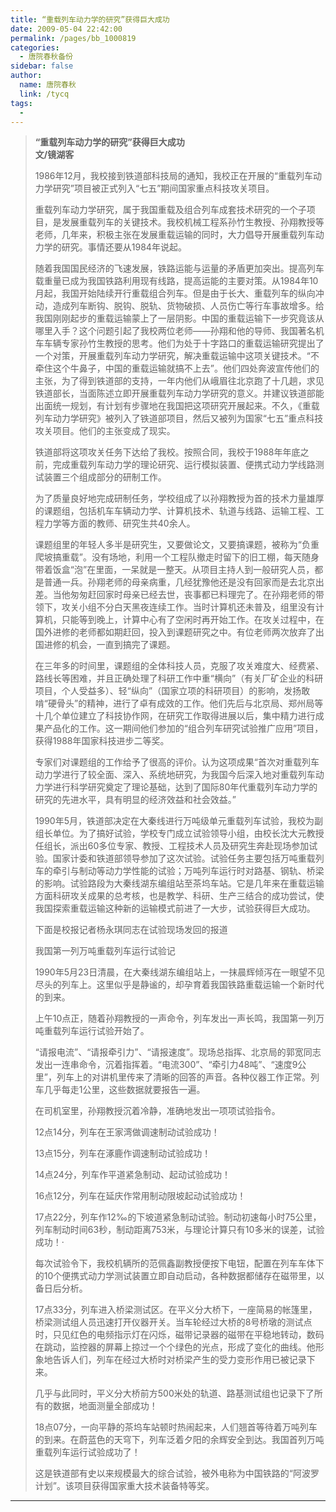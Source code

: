 ```yaml
---
title: “重载列车动力学的研究”获得巨大成功
date: 2009-05-04 22:42:00
permalink: /pages/bb_1000819
categories: 
  - 唐院春秋备份
sidebar: false
author: 
  name: 唐院春秋
  link: /tycq
tags: 
  - 
---
```


> **“重载列车动力学的研究”获得巨大成功  
>  文/镜湖客**
>
> 1986年12月，我校接到铁道部科技局的通知，我校正在开展的“重载列车动力学研究”项目被正式列入“七五”期间国家重点科技攻关项目。
>
>
> 重载列车动力学研究，属于我国重载及组合列车成套技术研究的一个子项目，是发展重载列车的关键技术。我校机械工程系孙竹生教授、孙翔教授等老师，几年来，积极主张在发展重载运输的同时，大力倡导开展重载列车动力学的研究。事情还要从1984年说起。
>
>
> 随着我国国民经济的飞速发展，铁路运能与运量的矛盾更加突出。提高列车载重量已成为我国铁路利用现有线路，提高运能的主要对策。从1984年10月起，我国开始陆续开行重载组合列车。但是由于长大、重载列车的纵向冲动，造成列车断钩、脱钩、脱轨、货物破损、人员伤亡等行车事故增多。给我国刚刚起步的重载运输蒙上了一层阴影。中国的重载运输下一步究竟该从哪里入手？这个问题引起了我校两位老师——孙翔和他的导师、我国著名机车车辆专家孙竹生教授的思考。他们为处于十字路口的重载运输研究提出了一个对策，开展重载列车动力学研究，解决重载运输中这项关键技术。“不牵住这个牛鼻子，中国的重载运输就搞不上去”。他们四处奔波宣传他们的主张，为了得到铁道部的支持，一年内他们从峨眉往北京跑了十几趟，求见铁道部长，当面陈述立即开展重载列车动力学研究的意义。并建议铁道部能出面统一规划，有计划有步骤地在我国把这项研究开展起来。不久，《重载列车动力学研究》被列入了铁道部项目，然后又被列为国家“七五”重点科技攻关项目。他们的主张变成了现实。
>
>
> 铁道部将这项攻关任务下达给了我校。按照合同，我校于1988年年底之前，完成重载列车动力学的理论研究、运行模拟装置、便携式动力学线路测试装置三个组成部分的研制工作。
>
>
> 为了质量良好地完成研制任务，学校组成了以孙翔教授为首的技术力量雄厚的课题组，包括机车车辆动力学、计算机技术、轨道与线路、运输工程、工程力学等方面的教师、研究生共40余人。
>
>
> 课题组里的年轻人多半是研究生，又要做论文，又要搞课题，被称为“负重爬坡搞重载”。没有场地，利用一个工程队撤走时留下的旧工棚，每天随身带着饭盒“泡”在里面，一呆就是一整天。从项目主持人到一般研究人员，都是普通一兵。孙翔老师的母亲病重，几经犹豫他还是没有回家而是去北京出差。当他匆匆赶回家时母亲已经去世，丧事都已料理完了。在孙翔老师的带领下，攻关小组不分白天黑夜连续工作。当时计算机还未普及，组里没有计算机，只能等到晚上，计算中心有了空闲时再开始工作。在攻关过程中，在国外进修的老师都如期赶回，投入到课题研究之中。有位老师两次放弃了出国进修的机会，一直到搞完了课题。
>
>
> 在三年多的时间里，课题组的全体科技人员，克服了攻关难度大、经费紧、路线长等困难，并且正确处理了科研工作中重“横向”（有关厂矿企业的科研项目，个人受益多）、轻“纵向”（国家立项的科研项目）的影响，发扬敢啃“硬骨头”的精神，进行了卓有成效的工作。他们先后与北京局、郑州局等十几个单位建立了科技协作网，在研究工作取得进展以后，集中精力进行成果产品化的工作。这一期间他们参加的“组合列车研究试验推广应用”项目，获得1988年国家科技进步二等奖。
>
>
> 专家们对课题组的工作给予了很高的评价。认为这项成果“首次对重载列车动力学进行了较全面、深入、系统地研究，为我国今后深入地对重载列车动力学进行科学研究奠定了理论基础，达到了国际80年代重载列车动力学的研究的先进水平，具有明显的经济效益和社会效益。”
>
>
> 1990年5月，铁道部决定在大秦线进行万吨级单元重载列车试验，我校为副组长单位。为了搞好试验，学校专门成立试验领导小组，由校长沈大元教授任组长，派出60多位专家、教授、工程技术人员及研究生奔赴现场参加试验。国家计委和铁道部领导参加了这次试验。试验任务主要包括万吨重载列车的牵引与制动等动力学性能的试验；万吨列车运行时对路基、钢轨、桥梁的影响。试验路段为大秦线湖东编组站至茶坞车站。它是几年来在重载运输方面科研攻关成果的总考核，也是教学、科研、生产三结合的成功尝试，使我国探索重载运输这种新的运输模式前进了一大步，试验获得巨大成功。
>
>  
>
>
> 下面是校报记者杨永琪同志在试验现场发回的报道
>
> 我国第一列万吨重载列车运行试验记
>
> 1990年5月23日清晨，在大秦线湖东编组站上，一抹晨辉倾泻在一眼望不见尽头的列车上。这里似乎是静谧的，却孕育着我国铁路重载运输一个新时代的到来。
>
> 上午10点正，随着孙翔教授的一声命令，列车发出一声长鸣，我国第一列万吨重载列车运行试验开始了。
>
>
> “请报电流”、“请报牵引力”、“请报速度”。现场总指挥、北京局的郭宽同志发出一连串命令，沉着指挥着。“电流300”、“牵引力48吨”、“速度9公里”，列车上的对讲机里传来了清晰的回答的声音。各种仪器工作正常。列车几乎每走1公里，这些数据就要报告一遍。
>
> 在司机室里，孙翔教授沉着冷静，准确地发出一项项试验指令。
>
> 12点14分，列车在王家湾做调速制动试验成功！
>
> 13点15分，列车在涿鹿作调速制动试验成功！
>
> 14点24分，列车作平道紧急制动、起动试验成功！
>
> 16点12分，列车在延庆作常用制动限坡起动试验成功！
>
> 17点22分，列车作12‰的下坡道紧急制动试验。制动初速每小时75公里，列车制动时间63秒，制动距离753米，与理论计算只有10多米的误差，试验成功！·
>
> 每次试验令下，我校机辆所的范佩鑫副教授便按下电钮，配置在列车车体下的10个便携式动力学测试装置立即自动启动，各种数据都储存在磁带里，以备日后分析。
>
>
> 17点33分，列车进入桥梁测试区。在平义分大桥下，一座简易的帐篷里，桥梁测试组人员迅速打开仪器开关。当车轮经过大桥的8号桥墩的测试点时，只见红色的电频指示灯在闪烁，磁带记录器的磁带在平稳地转动，数码在跳动，监控器的屏幕上掠过一个个绿色的光点，形成了变化的曲线。他形象地告诉人们，列车在经过大桥时对桥梁产生的受力变形作用已被记录下来。
>
> 几乎与此同时，平义分大桥前方500米处的轨道、路基测试组也记录下了所有的数据，地面测量全部成功！
>
>
> 18点07分，一向平静的茶坞车站顿时热闹起来，人们翘首等待着万吨列车的到来。在蔚蓝色的天穹下，列车泛着夕阳的余辉安全到达。我国首列万吨重载列车运行试验成功了！
>
> 这是铁道部有史以来规模最大的综合试验，被外电称为中国铁路的“阿波罗计划”。该项目获得国家重大技术装备特等奖。  
  
---